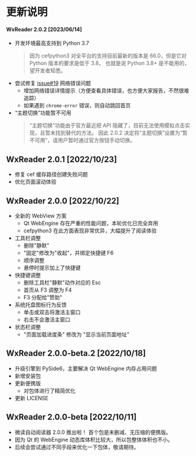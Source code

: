 # 更新说明

#### WxReader 2.0.2 [2023/06/14]

- 开发环境最高支持到 Python 3.7
  > 因为 cefpython3 对全平台的支持目前最新的版本是 66.0，但是它对 Python 版本的要求是低于 3.8，
  > 也就是说 Python 3.8+ 是不能用的，望开发者知悉。
- 尝试修复 [issue#19](https://github.com/DoooReyn/WxReader/issues/19) 网络错误问题
    - 增加网络错误详情提示（方便查看具体错误，也方便大家报告，不然很难追踪）
    - 如果遇到 `chrome-error` 错误，则自动跳回首页
- “主题切换”功能暂不可用
  > “主题切换”功能由于官方最近把 API 隐藏了，目前无法使用模拟点击实现，且暂未找到替代的方法。
  > 因此 2.0.2 决定将“主题切换”设置为“暂不可用”，请用户暂时通过官方按钮手动切换。

## WxReader 2.0.1 [2022/10/23]

- 修复 cef 缓存路径创建失败问题
- 优化页面滚动体验

## WxReader 2.0.0 [2022/10/22]

- 全新的 WebView 方案
    - Qt WebEngine 存在严重的性能问题，本轮优化已完全弃用
    - cefpython3 在此方面表现非常优异，大幅提升了阅读体验
- 工具栏调整
    - 删除"静默"
    - "固定"修改为"收起"，并绑定快捷键 F6
    - 顺序调整
    - 悬停时提示加上了快捷键
- 快捷键调整
    - 删除工具栏"静默"动作对应的 Esc
    - 首页从 F3 调整为 F4
    - F3 分配给"赞助"
- 系统托盘图标行为反馈
    - 单击或双击将激活主窗口
    - 右击不会激活主窗口
- 状态栏调整
    - "页面加载进度条" 修改为 "显示当前页面地址"

## WxReader 2.0.0-beta.2 [2022/10/18]

- 升级引擎到 PySide6，主要解决 Qt WebEngine 内存占用问题
- 新增安装包
- 更新便携版
    - 对包体进行了精简优化
- 更新 LICENSE

## WxReader 2.0.0-beta [2022/10/11]

- 微读自动阅读器 2.0.0 推出啦！ 首个包是未删减、无压缩的便携版。
- 因为 Qt 的 WebEngine 动态库体积比较大，所以包整体体积也不小。
- 后续会尝试通过不同手段来优化一下包体，敬请期待。
